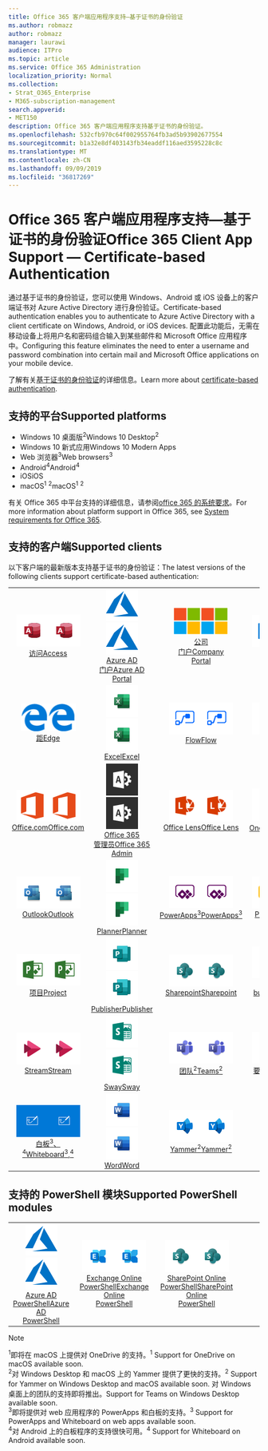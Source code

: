```yaml
---
title: Office 365 客户端应用程序支持—基于证书的身份验证
ms.author: robmazz
author: robmazz
manager: laurawi
audience: ITPro
ms.topic: article
ms.service: Office 365 Administration
localization_priority: Normal
ms.collection:
- Strat_O365_Enterprise
- M365-subscription-management
search.appverid:
- MET150
description: Office 365 客户端应用程序支持基于证书的身份验证。
ms.openlocfilehash: 532cfb970c64f002955764fb3ad5b93902677554
ms.sourcegitcommit: b1a32e8df403143fb34eaddf116aed3595228c8c
ms.translationtype: MT
ms.contentlocale: zh-CN
ms.lasthandoff: 09/09/2019
ms.locfileid: "36817269"
---
```

# <a name="office-365-client-app-support--certificate-based-authentication"></a><span data-ttu-id="ef827-103">Office 365 客户端应用程序支持—基于证书的身份验证</span><span class="sxs-lookup"><span data-stu-id="ef827-103">Office 365 Client App Support — Certificate-based Authentication</span></span>

<span data-ttu-id="ef827-104">通过基于证书的身份验证，您可以使用 Windows、Android 或 iOS 设备上的客户端证书对 Azure Active Directory 进行身份验证。</span><span class="sxs-lookup"><span data-stu-id="ef827-104">Certificate-based authentication enables you to authenticate to Azure Active Directory with a client certificate on Windows, Android, or iOS devices.</span></span> <span data-ttu-id="ef827-105">配置此功能后，无需在移动设备上将用户名和密码组合输入到某些邮件和 Microsoft Office 应用程序中。</span><span class="sxs-lookup"><span data-stu-id="ef827-105">Configuring this feature eliminates the need to enter a username and password combination into certain mail and Microsoft Office applications on your mobile device.</span></span>

<span data-ttu-id="ef827-106">了解有关[基于证书的身份验证](https://docs.microsoft.com/azure/active-directory/authentication/active-directory-certificate-based-authentication-get-started)的详细信息。</span><span class="sxs-lookup"><span data-stu-id="ef827-106">Learn more about [certificate-based authentication](https://docs.microsoft.com/azure/active-directory/authentication/active-directory-certificate-based-authentication-get-started).</span></span>

## <a name="supported-platforms"></a><span data-ttu-id="ef827-107">支持的平台</span><span class="sxs-lookup"><span data-stu-id="ef827-107">Supported platforms</span></span>

 - <span data-ttu-id="ef827-108">Windows 10 桌面版<sup>2</sup></span><span class="sxs-lookup"><span data-stu-id="ef827-108">Windows 10 Desktop<sup>2</sup></span></span>
 - <span data-ttu-id="ef827-109">Windows 10 新式应用</span><span class="sxs-lookup"><span data-stu-id="ef827-109">Windows 10 Modern Apps</span></span>
 - <span data-ttu-id="ef827-110">Web 浏览器<sup>3</sup></span><span class="sxs-lookup"><span data-stu-id="ef827-110">Web browsers<sup>3</sup></span></span>
 - <span data-ttu-id="ef827-111">Android<sup>4</sup></span><span class="sxs-lookup"><span data-stu-id="ef827-111">Android<sup>4</sup></span></span>
 - <span data-ttu-id="ef827-112">iOS</span><span class="sxs-lookup"><span data-stu-id="ef827-112">iOS</span></span>
 - <span data-ttu-id="ef827-113">macOS<sup>1</sup> <sup>2</sup></span><span class="sxs-lookup"><span data-stu-id="ef827-113">macOS<sup>1</sup> <sup>2</sup></span></span>

<span data-ttu-id="ef827-114">有关 Office 365 中平台支持的详细信息，请参阅[office 365 的系统要求](https://products.office.com/office-system-requirements)。</span><span class="sxs-lookup"><span data-stu-id="ef827-114">For more information about platform support in Office 365, see [System requirements for Office 365](https://products.office.com/office-system-requirements).</span></span>

## <a name="supported-clients"></a><span data-ttu-id="ef827-115">支持的客户端</span><span class="sxs-lookup"><span data-stu-id="ef827-115">Supported clients</span></span>

<span data-ttu-id="ef827-116">以下客户端的最新版本支持基于证书的身份验证：</span><span class="sxs-lookup"><span data-stu-id="ef827-116">The latest versions of the following clients support certificate-based authentication:</span></span>

| | | | | | |
|:---:|:---:|:---:|:---:|:---:|:---:|
| <span data-ttu-id="ef827-117">![访问图标](media/o365-access-64x64.png)</span><span class="sxs-lookup"><span data-stu-id="ef827-117">![Access icon](media/o365-access-64x64.png)</span></span> <br> [<span data-ttu-id="ef827-118">访问</span><span class="sxs-lookup"><span data-stu-id="ef827-118">Access</span></span>](https://products.office.com/access) | <span data-ttu-id="ef827-119">![Azure 图标](media/o365-azure-64x64.png)</span><span class="sxs-lookup"><span data-stu-id="ef827-119">![Azure icon](media/o365-azure-64x64.png)</span></span> <br> [<span data-ttu-id="ef827-120">Azure AD <br>门户</span><span class="sxs-lookup"><span data-stu-id="ef827-120">Azure AD <br> Portal </span></span>](https://azure.microsoft.com/features/azure-portal/) | <span data-ttu-id="ef827-121">![公司门户图标](media/o365-microsoft-64x64.png)</span><span class="sxs-lookup"><span data-stu-id="ef827-121">![Company portal icon](media/o365-microsoft-64x64.png)</span></span> <br> [<span data-ttu-id="ef827-122">公司<br>门户</span><span class="sxs-lookup"><span data-stu-id="ef827-122">Company <br> Portal </span></span>](https://docs.microsoft.com/intune-user-help/sign-in-to-the-company-portal) | <span data-ttu-id="ef827-123">![Delve 图标](media/o365-delve-64x64.png)</span><span class="sxs-lookup"><span data-stu-id="ef827-123">![Delve icon](media/o365-delve-64x64.png)</span></span> <br> [<span data-ttu-id="ef827-124">Delve</span><span class="sxs-lookup"><span data-stu-id="ef827-124">Delve</span></span>](https://products.office.com/business/intelligent-search) | <span data-ttu-id="ef827-125">![Dynamics 365 图标](media/o365-dynamics365-64x64.png)</span><span class="sxs-lookup"><span data-stu-id="ef827-125">![Dynamics 365 icon](media/o365-dynamics365-64x64.png)</span></span> <br> [<span data-ttu-id="ef827-126">Dynamics 365</span><span class="sxs-lookup"><span data-stu-id="ef827-126">Dynamics 365</span></span>](https://dynamics.microsoft.com) 
| <span data-ttu-id="ef827-127">![边缘图标](media/o365-edge-64x64.png)</span><span class="sxs-lookup"><span data-stu-id="ef827-127">![Edge icon](media/o365-edge-64x64.png)</span></span> <br> [<span data-ttu-id="ef827-128">距</span><span class="sxs-lookup"><span data-stu-id="ef827-128">Edge</span></span>](https://www.microsoft.com/windows/microsoft-edge) | <span data-ttu-id="ef827-129">![Excel 图标](media/o365-excel-64x64.png)</span><span class="sxs-lookup"><span data-stu-id="ef827-129">![Excel icon](media/o365-excel-64x64.png)</span></span> <br> [<span data-ttu-id="ef827-130">Excel</span><span class="sxs-lookup"><span data-stu-id="ef827-130">Excel</span></span>](https://products.office.com/excel) | <span data-ttu-id="ef827-131">![流图标](media/o365-flow-64x64.png)</span><span class="sxs-lookup"><span data-stu-id="ef827-131">![Flow icon](media/o365-flow-64x64.png)</span></span> <br> [<span data-ttu-id="ef827-132">Flow</span><span class="sxs-lookup"><span data-stu-id="ef827-132">Flow</span></span>](https://flow.microsoft.com) | <span data-ttu-id="ef827-133">![表单图标](media/o365-forms-64x64.png)</span><span class="sxs-lookup"><span data-stu-id="ef827-133">![Forms icon](media/o365-forms-64x64.png)</span></span> <br> [<span data-ttu-id="ef827-134">Forms</span><span class="sxs-lookup"><span data-stu-id="ef827-134">Forms</span></span>](https://flow.microsoft.com/connectors/shared_microsoftforms/microsoft-forms/) | <span data-ttu-id="ef827-135">![Kaizala 图标](media/o365-kaizala-64x64.png)</span><span class="sxs-lookup"><span data-stu-id="ef827-135">![Kaizala icon](media/o365-kaizala-64x64.png)</span></span> <br> [<span data-ttu-id="ef827-136">Kaizala</span><span class="sxs-lookup"><span data-stu-id="ef827-136">Kaizala</span></span>](https://products.office.com/en/business/microsoft-kaizala) 
| <span data-ttu-id="ef827-137">![Office.com 图标](media/o365-office-64x64.png)</span><span class="sxs-lookup"><span data-stu-id="ef827-137">![Office.com icon](media/o365-office-64x64.png)</span></span> <br> [<span data-ttu-id="ef827-138">Office.com</span><span class="sxs-lookup"><span data-stu-id="ef827-138">Office.com</span></span>](https://www.office.com/) | <span data-ttu-id="ef827-139">![Office 365 管理员图标](media/o365-o365admin-64x64.png)</span><span class="sxs-lookup"><span data-stu-id="ef827-139">![Office 365 Admin icon](media/o365-o365admin-64x64.png)</span></span> <br> [<span data-ttu-id="ef827-140">Office 365 <br>管理员</span><span class="sxs-lookup"><span data-stu-id="ef827-140">Office 365 <br> Admin</span></span>](https://products.office.com/business/manage-office-365-admin-app) | <span data-ttu-id="ef827-141">![镜头图标](media/o365-lens-64x64.png)</span><span class="sxs-lookup"><span data-stu-id="ef827-141">![Lens icon](media/o365-lens-64x64.png)</span></span> <br> [<span data-ttu-id="ef827-142">Office Lens</span><span class="sxs-lookup"><span data-stu-id="ef827-142">Office Lens</span></span>](https://www.microsoft.com/p/office-lens/9wzdncrfj3t8?activetab=pivot%3Aoverviewtab) | <span data-ttu-id="ef827-143">![OneDrive for Business 图标](media/o365-OneDrive-64x64.png)</span><span class="sxs-lookup"><span data-stu-id="ef827-143">![OneDrive for Business icon](media/o365-OneDrive-64x64.png)</span></span> <br> [<span data-ttu-id="ef827-144">OneDrive<sup>1</sup></span><span class="sxs-lookup"><span data-stu-id="ef827-144">OneDrive<sup>1</sup></span></span>](https://products.office.com/onedrive-for-business/online-cloud-storage) |  <span data-ttu-id="ef827-145">![OneNote 图标](media/o365-OneNote-64x64.png)</span><span class="sxs-lookup"><span data-stu-id="ef827-145">![OneNote icon](media/o365-OneNote-64x64.png)</span></span> <br> [<span data-ttu-id="ef827-146">OneNote</span><span class="sxs-lookup"><span data-stu-id="ef827-146">OneNote</span></span>](https://products.office.com/onenote) 
| <span data-ttu-id="ef827-147">![Outlook 图标](media/o365-outlook-64x64.png)</span><span class="sxs-lookup"><span data-stu-id="ef827-147">![Outlook icon](media/o365-outlook-64x64.png)</span></span> <br> [<span data-ttu-id="ef827-148">Outlook</span><span class="sxs-lookup"><span data-stu-id="ef827-148">Outlook</span></span>](https://products.office.com/outlook) | <span data-ttu-id="ef827-149">![Planner 图标](media/o365-planner-64x64.png)</span><span class="sxs-lookup"><span data-stu-id="ef827-149">![Planner icon](media/o365-planner-64x64.png)</span></span> <br> [<span data-ttu-id="ef827-150">Planner</span><span class="sxs-lookup"><span data-stu-id="ef827-150">Planner</span></span>](https://products.office.com/business/task-management-software) | <span data-ttu-id="ef827-151">![PowerApps 图标](media/o365-powerapps-64x64.png)</span><span class="sxs-lookup"><span data-stu-id="ef827-151">![PowerApps icon](media/o365-powerapps-64x64.png)</span></span> <br> [<span data-ttu-id="ef827-152">PowerApps<sup>3</sup></span><span class="sxs-lookup"><span data-stu-id="ef827-152">PowerApps<sup>3</sup></span></span>](https://powerapps.microsoft.com) | <span data-ttu-id="ef827-153">![PowerBI 图标](media/o365-powerbi-64x64.png)</span><span class="sxs-lookup"><span data-stu-id="ef827-153">![PowerBI icon](media/o365-powerbi-64x64.png)</span></span> <br> [<span data-ttu-id="ef827-154">Power BI</span><span class="sxs-lookup"><span data-stu-id="ef827-154">Power BI</span></span>](https://powerbi.microsoft.com)| <span data-ttu-id="ef827-155">![PowerPoint 图标](media/o365-powerpoint-64x64.png)</span><span class="sxs-lookup"><span data-stu-id="ef827-155">![PowerPoint icon](media/o365-powerpoint-64x64.png)</span></span> <br> [<span data-ttu-id="ef827-156">PowerPoint</span><span class="sxs-lookup"><span data-stu-id="ef827-156">PowerPoint</span></span>](https://products.office.com/powerpoint) 
| <span data-ttu-id="ef827-157">![项目图标](media/o365-project-64x64.png)</span><span class="sxs-lookup"><span data-stu-id="ef827-157">![Project icon](media/o365-project-64x64.png)</span></span> <br> [<span data-ttu-id="ef827-158">项目</span><span class="sxs-lookup"><span data-stu-id="ef827-158">Project</span></span>](https://products.office.com/project) | <span data-ttu-id="ef827-159">![Publisher 图标](media/o365-publisher-64x64.png)</span><span class="sxs-lookup"><span data-stu-id="ef827-159">![Publisher icon](media/o365-publisher-64x64.png)</span></span> <br> [<span data-ttu-id="ef827-160">Publisher</span><span class="sxs-lookup"><span data-stu-id="ef827-160">Publisher</span></span>](https://products.office.com/publisher) | <span data-ttu-id="ef827-161">![SharePoint 图标](media/o365-sharepoint-64x64.png)</span><span class="sxs-lookup"><span data-stu-id="ef827-161">![SharePoint icon](media/o365-sharepoint-64x64.png)</span></span> <br> [<span data-ttu-id="ef827-162">Sharepoint</span><span class="sxs-lookup"><span data-stu-id="ef827-162">Sharepoint</span></span>](https://products.office.com/sharepoint) | <span data-ttu-id="ef827-163">![Skype for Business 图标](media/o365-skypeforbusiness-64x64.png)</span><span class="sxs-lookup"><span data-stu-id="ef827-163">![Skype for Business icon](media/o365-skypeforbusiness-64x64.png)</span></span> <br> [<span data-ttu-id="ef827-164">Skype for <br> business</span><span class="sxs-lookup"><span data-stu-id="ef827-164">Skype for <br> Business</span></span>](https://www.skype.com/business/) | <span data-ttu-id="ef827-165">![粘滞便笺图标](media/o365-stickynotes-64x64.png)</span><span class="sxs-lookup"><span data-stu-id="ef827-165">![Sticky Notes icon](media/o365-stickynotes-64x64.png)</span></span> <br> [<span data-ttu-id="ef827-166">粘滞便笺</span><span class="sxs-lookup"><span data-stu-id="ef827-166">Sticky Notes</span></span>](https://www.microsoft.com/p/microsoft-sticky-notes/9nblggh4qghw) 
| <span data-ttu-id="ef827-167">![流图标](media/o365-stream-64x64.png)</span><span class="sxs-lookup"><span data-stu-id="ef827-167">![Stream icon](media/o365-stream-64x64.png)</span></span> <br> [<span data-ttu-id="ef827-168">Stream</span><span class="sxs-lookup"><span data-stu-id="ef827-168">Stream</span></span>](https://stream.microsoft.com) | <span data-ttu-id="ef827-169">![Sway 图标](media/o365-sway-64x64.png)</span><span class="sxs-lookup"><span data-stu-id="ef827-169">![Sway icon](media/o365-sway-64x64.png)</span></span> <br> [<span data-ttu-id="ef827-170">Sway</span><span class="sxs-lookup"><span data-stu-id="ef827-170">Sway</span></span>](https://sway.com) | <span data-ttu-id="ef827-171">![团队图标](media/o365-teams-64x64.png)</span><span class="sxs-lookup"><span data-stu-id="ef827-171">![Teams icon](media/o365-teams-64x64.png)</span></span> <br> [<span data-ttu-id="ef827-172">团队<sup>2</sup></span><span class="sxs-lookup"><span data-stu-id="ef827-172">Teams<sup>2</sup></span></span>](https://products.office.com/microsoft-teams/group-chat-software) | <span data-ttu-id="ef827-173">![To Do 图标](media/o365-todo-64x64.png)</span><span class="sxs-lookup"><span data-stu-id="ef827-173">![To Do icon](media/o365-todo-64x64.png)</span></span> <br> [<span data-ttu-id="ef827-174">要执行的操作</span><span class="sxs-lookup"><span data-stu-id="ef827-174">To Do</span></span>](https://todo.microsoft.com) | <span data-ttu-id="ef827-175">![Visio 图标](media/o365-visio-64x64.png)</span><span class="sxs-lookup"><span data-stu-id="ef827-175">![Visio icon](media/o365-visio-64x64.png)</span></span> <br> [<span data-ttu-id="ef827-176">Visio</span><span class="sxs-lookup"><span data-stu-id="ef827-176">Visio</span></span>](https://products.office.com/visio/flowchart-software) 
| <span data-ttu-id="ef827-177">![白板图标](media/o365-whiteboard-64x64.png)</span><span class="sxs-lookup"><span data-stu-id="ef827-177">![Whiteboard icon](media/o365-whiteboard-64x64.png)</span></span> <br> [<span data-ttu-id="ef827-178">白板<sup>3</sup>、<sup>4</sup></span><span class="sxs-lookup"><span data-stu-id="ef827-178">Whiteboard<sup>3</sup>,<sup>4</sup></span></span>](https://whiteboard.microsoft.com/) | <span data-ttu-id="ef827-179">![Word 图标](media/o365-word-64x64.png)</span><span class="sxs-lookup"><span data-stu-id="ef827-179">![Word icon](media/o365-word-64x64.png)</span></span> <br> [<span data-ttu-id="ef827-180">Word</span><span class="sxs-lookup"><span data-stu-id="ef827-180">Word</span></span>](https://products.office.com/word) | <span data-ttu-id="ef827-181">![Yammer 图标](media/o365-yammer-64x64.png)</span><span class="sxs-lookup"><span data-stu-id="ef827-181">![Yammer icon](media/o365-yammer-64x64.png)</span></span> <br> [<span data-ttu-id="ef827-182">Yammer<sup>2</sup></span><span class="sxs-lookup"><span data-stu-id="ef827-182">Yammer<sup>2</sup></span></span>](https://products.office.com/yammer/yammer-overview) |

## <a name="supported-powershell-modules"></a><span data-ttu-id="ef827-183">支持的 PowerShell 模块</span><span class="sxs-lookup"><span data-stu-id="ef827-183">Supported PowerShell modules</span></span>

| | | | | | |
|:---:|:---:|:---:|:---:|:---:|:---:|
| <span data-ttu-id="ef827-184">![Azure 图标](media/o365-azure-64x64.png)</span><span class="sxs-lookup"><span data-stu-id="ef827-184">![Azure icon](media/o365-azure-64x64.png)</span></span> <br> [<span data-ttu-id="ef827-185">Azure AD <br> PowerShell</span><span class="sxs-lookup"><span data-stu-id="ef827-185">Azure AD <br> PowerShell</span></span>](https://docs.microsoft.com/powershell/azure/active-directory/overview?view=azureadps-2.0) | <span data-ttu-id="ef827-186">![Exchange 图标](media/o365-exchange-64x64.png)</span><span class="sxs-lookup"><span data-stu-id="ef827-186">![Exchange icon](media/o365-exchange-64x64.png)</span></span> <br> [<span data-ttu-id="ef827-187">Exchange Online <br> PowerShell</span><span class="sxs-lookup"><span data-stu-id="ef827-187">Exchange Online <br> PowerShell</span></span>](https://docs.microsoft.com/powershell/exchange/exchange-online/exchange-online-powershell?view=exchange-ps) | <span data-ttu-id="ef827-188">![SharePoint 图标](media/o365-sharepoint-64x64.png)</span><span class="sxs-lookup"><span data-stu-id="ef827-188">![SharePoint icon](media/o365-sharepoint-64x64.png)</span></span> <br> [<span data-ttu-id="ef827-189">SharePoint Online <br> PowerShell</span><span class="sxs-lookup"><span data-stu-id="ef827-189">SharePoint Online <br> PowerShell</span></span>](https://docs.microsoft.com/sharepoint/manage-team-and-communication-sites-in-powershell)

> [!NOTE]
> <span data-ttu-id="ef827-190"><sup>1</sup>即将在 macOS 上提供对 OneDrive 的支持。</span><span class="sxs-lookup"><span data-stu-id="ef827-190"><sup>1</sup> Support for OneDrive on macOS available soon.</span></span> <br>
> <span data-ttu-id="ef827-191"><sup>2</sup>对 Windows Desktop 和 macOS 上的 Yammer 提供了更快的支持。</span><span class="sxs-lookup"><span data-stu-id="ef827-191"><sup>2</sup> Support for Yammer on Windows Desktop and macOS available soon.</span></span> <span data-ttu-id="ef827-192">对 Windows 桌面上的团队的支持即将推出。</span><span class="sxs-lookup"><span data-stu-id="ef827-192">Support for Teams on Windows Desktop available soon.</span></span><br>
> <span data-ttu-id="ef827-193"><sup>3</sup>即将提供对 web 应用程序的 PowerApps 和白板的支持。</span><span class="sxs-lookup"><span data-stu-id="ef827-193"><sup>3</sup> Support for PowerApps and Whiteboard on web apps available soon.</span></span> <br>
> <span data-ttu-id="ef827-194"><sup>4</sup>对 Android 上的白板程序的支持很快可用。</span><span class="sxs-lookup"><span data-stu-id="ef827-194"><sup>4</sup> Support for Whiteboard on Android available soon.</span></span>
